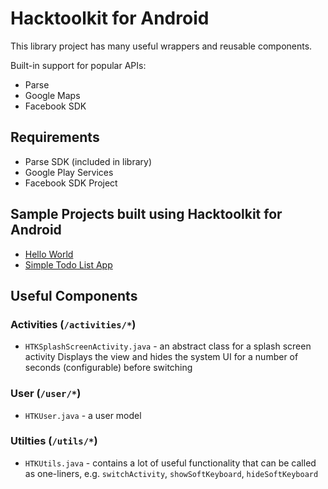 Hacktoolkit for Android
=======================

This library project has many useful wrappers and reusable components.

Built-in support for popular APIs:
* Parse
* Google Maps
* Facebook SDK

## Requirements

* Parse SDK (included in library)
* Google Play Services
* Facebook SDK Project

## Sample Projects built using Hacktoolkit for Android

* [Hello World](https://github.com/hacktoolkit/htk-android-HelloWorld)
* [Simple Todo List App](https://github.com/hacktoolkit/htk-android-SimpleTodo)

## Useful Components

### Activities (`/activities/*`)

* `HTKSplashScreenActivity.java` - an abstract class for a splash screen activity
  Displays the view and hides the system UI for a number of seconds (configurable) before switching

### User (`/user/*`)

* `HTKUser.java` - a user model

### Utilties (`/utils/*`)

* `HTKUtils.java` - contains a lot of useful functionality that can be called as one-liners,
  e.g. `switchActivity`, `showSoftKeyboard`, `hideSoftKeyboard`
